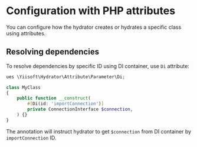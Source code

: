 # Configuration with PHP attributes

You can configure how the hydrator creates or hydrates a specific class using attributes.

## Resolving dependencies

To resolve dependencies by specific ID using DI container, use `Di` attribute:

```php
ues \Yiisoft\Hydrator\Attribute\Parameter\Di;

class MyClass
{
    public function __construct(
        #[Di(id: 'importConnection')]
        private ConnectionInterface $connection,
    ) {}
}
```

The annotation will instruct hydrator to get `$connection` from DI container by `importConnection` ID.
